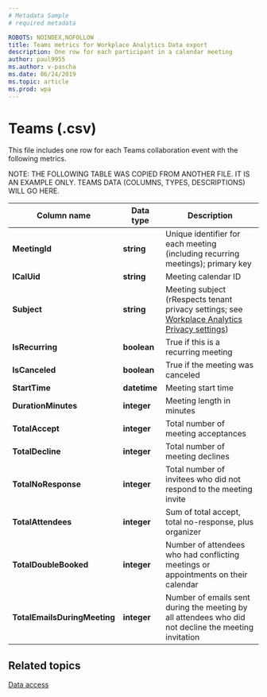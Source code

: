 ```yaml
---
# Metadata Sample
# required metadata

ROBOTS: NOINDEX,NOFOLLOW
title: Teams metrics for Workplace Analytics Data export
description: One row for each participant in a calendar meeting
author: paul9955
ms.author: v-pascha
ms.date: 06/24/2019
ms.topic: article
ms.prod: wpa
---
```


# Teams (.csv)

This file includes one row for each Teams collaboration event with the following metrics. 
  
NOTE: THE FOLLOWING TABLE WAS COPIED FROM ANOTHER FILE. IT IS AN EXAMPLE ONLY. 
TEAMS DATA (COLUMNS, TYPES, DESCRIPTIONS) WILL GO HERE. 

|Column name|Data type|Description|
|-----------------|---------------|-----------------|
|**MeetingId**|**string**|Unique identifier for each meeting (including recurring meetings); primary key|
|**ICalUid**|**string**|Meeting calendar ID|  
|**Subject**|**string**|Meeting subject (rRespects tenant privacy settings; see [Workplace Analytics Privacy settings](../use/settings.md#privacy-settings))|
|**IsRecurring**|**boolean**|True if this is a recurring meeting|
|**IsCanceled**|**boolean**|True if the meeting was canceled|
|**StartTime**|**datetime**|Meeting start time|
|**DurationMinutes**|**integer**|Meeting length in minutes|
|**TotalAccept**|**integer**|Total number of meeting acceptances|
|**TotalDecline**|**integer**|Total number of meeting declines|
|**TotalNoResponse**|**integer**|Total number of invitees who did not respond to the meeting invite|
|**TotalAttendees**|**integer**|Sum of total accept, total no-response, plus organizer|
|**TotalDoubleBooked**|**integer**|Number of attendees who had conflicting meetings or appointments on their calendar|
|**TotalEmailsDuringMeeting**|**integer**|Number of emails sent during the meeting by all attendees who did not decline the meeting invitation|

## Related topics

[Data access](./data-access.md)
